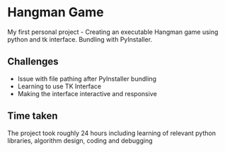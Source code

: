 # Hangman Game
My first personal project - Creating an executable Hangman game using python and tk interface. Bundling with PyInstaller.

## Challenges
- Issue with file pathing after PyInstaller bundling
- Learning to use TK Interface
- Making the interface interactive and responsive

## Time taken
The project took roughly 24 hours including learning of relevant python libraries, algorithm design, coding and debugging
